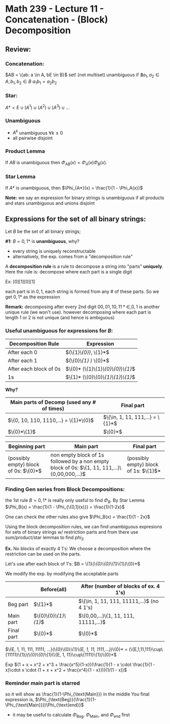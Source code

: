 # Math 239 - Lecture 11 - Concatenation - (Block) Decomposition

## Review:

### Concatenation:
$AB = \\{ab: a \in A, bE \in B\}$ set! (not multiset) unambiguous if $\nexists {{a}_{1}},{{a}_{2}}\in A,{{b}_{1}},{{b}_{2}}\in B\text{  }{{a}_{1}}{{b}_{1}}={{a}_{2}}{{b}_{2}}$

### Star:
$A* = {E}\cup(A^1)\cup(A^2)\cup(A^3)\cup...$

### Unambiguous 
- $A^k$ unambiguous $\forall k \leq 0$
- all pairwise disjoint

### Product Lemma

If $AB$ is unambiguous then $\Phi_{AB}(x) = \Phi_{A}(x)\Phi_{B}(x)$.

### Star Lemma 

If $A*$ is unambiguous, then $\Phi_{A*}(x) = \frac{1}{1 - \Phi_A(x)}$

**Note:** we say an expression for binary strings is unambiguous if all products and stars unambiguous and unions disjoint

## Expressions for the set of all binary strings: 
Let $B$ be the set of all binary strings;

**#1:** $B = {0,1}*$ is **unambiguous**, why?

- every string is uniquely reconstructable
- alternatively, the exp. comes from a "decomposition rule"

A **decomposition rule** is a rule to decompose a string into "parts" **uniquely**.
Here the rule is: decompose where each part is a single digit

Ex: $[0][1][0][1]$

each part is in ${0,1}$, each string is formed from any # of these parts.
So we get ${0,1}*$ as the expression

**Remark:** decomposing after every 2nd digit ${00, 01, 10, 11}* {\in, 0, 1}$ is another unique rule (we won't use).
however decomposing where each part is length $1$ or $2$ is not unique (and hence is ambiguous)

### Useful unambiguous for expressions for $B$:
|Decomposition Rule | Expression|
|-------------------|-----------|
|After each 0 | $(\\{1\}*\\{0\})*, \\{1\}*$|
|After each 1 | $(\\{0\}*\\{1\} )* \\{0\}*$|
|After each block of $0$s | $\\{0\}* (\\{1\}\\{1\}*\\{0\}\\{0\}*)*\\{1\}*$|
| $1$s | $\\{1\}* (\\{0\}\\{0\}*\\{1\}\\{1\}*)*\\{1\}*$|

**Why?**

|Main parts of Decomp (used any # of times) | Final part|
|--|--|
|$\\{0, 10, 110, 1110,...\} = \\{1\}*\\{0\}$ | $\\{\in, 1, 11, 111,...\} = \\{1\}*$ |
$\\{0\}*\\{1\}$ | $\\{0\}*$|

|Beginning part | Main part | Final part |
|-----|----|---|
|(possibly empty) block of $0$s: $\\{0\}*$ | non empty block of $1$s followed by a non empty block of $0$s: $\\{1, 11, 111,...\}\\{0,00,000,...\}$|(possibly empty) block of $1$s: $\\{1\}$* |


### Finding Gen series from Block Decompositions:
the 1st rule $B = {0,1}*$ is really only useful to find $\Phi_B$.
By Star Lemma $\Phi_B(x) = \frac{1}{1 - \Phi_{\\{0,1\}(x)}} = \frac{1}{1-2x}$

One can check the other rules also give $\Phi_B(x) = \frac{1}{1 - 2x}$

Using the block decomposition rules, we can find unambiguous expresions for sets of binary strings w/ restriction parts and from there use sum/product/star lemmas to find $phi_S$

**Ex.** No blocks of exactly $4$ $1$'s:
We choose a decomposition where the restriction can be used on the parts.

Let's use after each block of $1$'s:
$B = \\{1\}*(\\{0\}\\{0\}*\\{1\}\\{1\}*)*\\{0\}*$


We modify the exp. by modifying the acceptable parts


|            | Before(all)    | After (number of blocks of ex. 4 1's)      |
|------------|----------------|--------------------------------------------|    
| Beg part   | $\\{1\}*$           | $\\{\in, 1, 11, 111, 11111,...\}$ (no 4 1's)|
| Main part  | $\\{0\}\\{0\}*\\{1\}\\{1\}*$ | $\\{0,00,...\}\\{1, 11, 111, 11111,...\}$    |
| Final part | $\\{0\}*$           |  $\\{0\}*$                                      |

$\\{E, 1, 11, 111, 11111, ...\}(\\{0\}\\{0\}*\\{1\}\\{E, 1, 11, 1111,...\})*\\{0\}* =
(\\{E,1,11,111\}\cup\\{11111\}\\{1\}*)(\\{0\}\\{0\}*\\{1\}(\\{E, 1, 11\}\cup\\{1111\}\\{1\}*)*\\{0\}*$

Exp
$(1 + x  + x^2 + x^3 + \frac{x^5}{1-x})(\frac{1}{1 - x \cdot \frac{1}{1 - x}\cdot x \cdot (1 + x + x^2 + \frac{x^4}{1 - x}}))(1/(1 - x))$

### Reminder main part is starred 

so it will show as \frac{1}{1-\Phi_{\text{Main}}} in the middle
You final expression is,
			$\Phi_{\text{Beg}}(\frac{1}{1- \Phi_{\text{Main}}})\Phi_{\text{end}}$
- it may be useful to calculate $\Phi_{\text{Beg}}$, $\Phi_{\text{Main}}$, and $\Phi_{\text{end}}$ first
